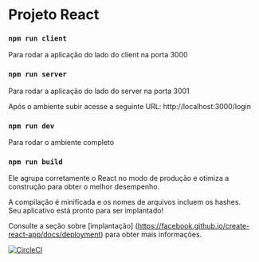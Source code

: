 # Projeto React

### `npm run client`
Para rodar a aplicação do lado do client na porta 3000

### `npm run server`
Para rodar a aplicação do lado do server na porta 3001

Após o ambiente subir acesse a seguinte URL:
http://localhost:3000/login

### `npm run dev`
Para rodar o ambiente completo

### `npm run build`

Ele agrupa corretamente o React no modo de produção e otimiza a construção para obter o melhor desempenho.

A compilação é minificada e os nomes de arquivos incluem os hashes. <br>
Seu aplicativo está pronto para ser implantado!

Consulte a seção sobre [implantação] (https://facebook.github.io/create-react-app/docs/deployment) para obter mais informações.

[![CircleCI](https://circleci.com/gh/circleci/circleci-docs/tree/teesloane-patch-5.svg?style=svg)](https://circleci.com/gh/kauan96/projeto-react/tree/master)
